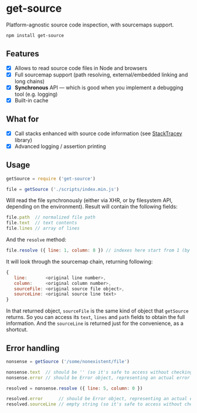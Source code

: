 # get-source

Platform-agnostic source code inspection, with sourcemaps support.

```bash
npm install get-source
```

## Features

- [x] Allows to read source code files in Node and browsers
- [x] Full sourcemap support (path resolving, external/embedded linking and long chains)
- [x] **Synchronous** API — which is good when you implement a debugging tool (e.g. logging)
- [x] Built-in cache

## What for

- [x] Call stacks enhanced with source code information (see [StackTracey](https://github.com/xpl/stacktracey) library)
- [x] Advanced logging / assertion printing

## Usage

```javascript
getSource = require ('get-source')
```
```javascript
file = getSource ('./scripts/index.min.js')
```

Will read the file synchronously (either via XHR, or by filesystem API, depending on the environment). Result will contain the following fields:

```javascript
file.path  // normalized file path
file.text  // text contents
file.lines // array of lines
```

And the `resolve` method:

```javascript
file.resolve ({ line: 1, column: 8 }) // indexes here start from 1 (by widely accepted convention). Zero indexes are invalid.
```

It will look through the sourcemap chain, returning following:

```javascript
{
   line:       <original line number>,
   column:     <original column number>,
   sourceFile: <original source file object>,
   sourceLine: <original source line text>
}
```

In that returned object, `sourceFile` is the same kind of object that `getSource` returns. So you can access its `text`, `lines` and `path` fields to obtain the full information. And the `sourceLine` is returned just for the convenience, as a shortcut.

## Error handling

```javascript
nonsense = getSource ('/some/nonexistent/file')

nonsense.text  // should be '' (so it's safe to access without checking)
nonsense.error // should be Error object, representing an actual error thrown during reading/parsing
```
```javascript
resolved = nonsense.resolve ({ line: 5, column: 0 })

resolved.error      // should be Error object, representing an actual error thrown during reading/parsing
resolved.sourceLine // empty string (so it's safe to access without checking)
```
